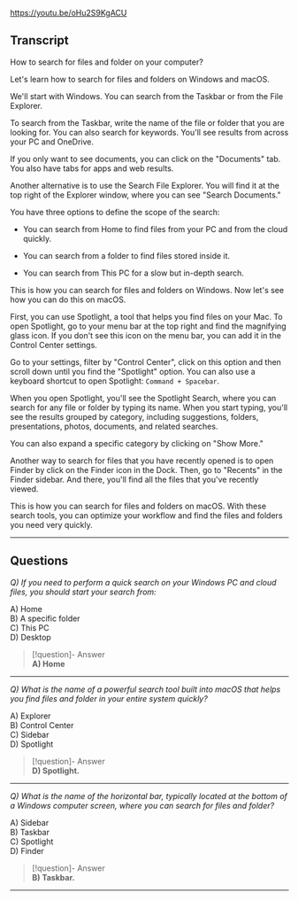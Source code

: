 https://youtu.be/oHu2S9KgACU

## Transcript
How to search for files and folder on your computer?

Let's learn how to search for files and folders on Windows and macOS.

We'll start with Windows. You can search from the Taskbar or from the File Explorer.

To search from the Taskbar, write the name of the file or folder that you are looking for. You can also search for keywords. You'll see results from across your PC and OneDrive.

If you only want to see documents, you can click on the "Documents" tab. You also have tabs for apps and web results.

Another alternative is to use the Search File Explorer. You will find it at the top right of the Explorer window, where you can see "Search Documents."

You have three options to define the scope of the search:

*   You can search from Home to find files from your PC and from the cloud quickly.
    
*   You can search from a folder to find files stored inside it.
    
*   You can search from This PC for a slow but in-depth search.
    

This is how you can search for files and folders on Windows. Now let's see how you can do this on macOS.

First, you can use Spotlight, a tool that helps you find files on your Mac. To open Spotlight, go to your menu bar at the top right and find the magnifying glass icon. If you don't see this icon on the menu bar, you can add it in the Control Center settings.

Go to your settings, filter by "Control Center", click on this option and then scroll down until you find the "Spotlight" option. You can also use a keyboard shortcut to open Spotlight: `Command + Spacebar`.

When you open Spotlight, you'll see the Spotlight Search, where you can search for any file or folder by typing its name. When you start typing, you'll see the results grouped by category, including suggestions, folders, presentations, photos, documents, and related searches.

You can also expand a specific category by clicking on "Show More."

Another way to search for files that you have recently opened is to open Finder by click on the Finder icon in the Dock. Then, go to "Recents" in the Finder sidebar. And there, you'll find all the files that you've recently viewed.

This is how you can search for files and folders on macOS. With these search tools, you can optimize your workflow and find the files and folders you need very quickly.

---
## Questions
*Q) If you need to perform a quick search on your Windows PC and cloud files, you should start your search from:*

A) Home  
B) A specific folder  
C) This PC  
D) Desktop  

> [!question]- Answer  
> **A) Home**  

---

*Q) What is the name of a powerful search tool built into macOS that helps you find files and folder in your entire system quickly?*

A) Explorer  
B) Control Center  
C) Sidebar  
D) Spotlight  

> [!question]- Answer  
> **D) Spotlight.**  

---

*Q) What is the name of the horizontal bar, typically located at the bottom of a Windows computer screen, where you can search for files and folder?*

A) Sidebar  
B) Taskbar  
C) Spotlight  
D) Finder  

> [!question]- Answer  
> **B) Taskbar.**  

---